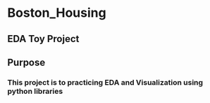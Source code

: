 # Boston_Housing
## EDA Toy Project
## Purpose
### This project is to practicing EDA and Visualization using python libraries
